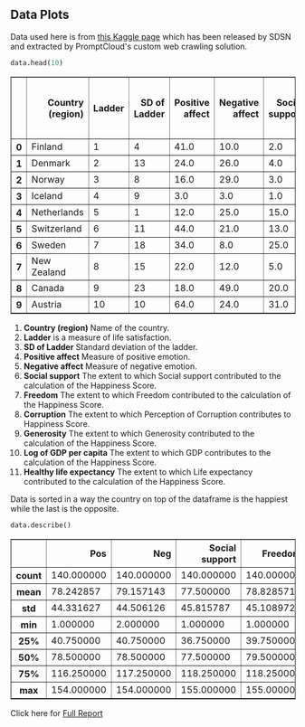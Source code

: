 
## Data Plots

Data used here is from [this Kaggle page](https://www.kaggle.com/PromptCloudHQ/world-happiness-report-2019) which has been released by SDSN and extracted by PromptCloud's custom web crawling solution.


```python
data.head(10)
```




<div>

<table border="1" class="dataframe">
  <thead>
    <tr style="text-align: right;">
      <th></th>
      <th>Country (region)</th>
      <th>Ladder</th>
      <th>SD of Ladder</th>
      <th>Positive affect</th>
      <th>Negative affect</th>
      <th>Social support</th>
      <th>Freedom</th>
      <th>Corruption</th>
      <th>Generosity</th>
      <th>Log of GDP
per capita</th>
      <th>Healthy life
expectancy</th>
    </tr>
  </thead>
  <tbody>
    <tr>
      <th>0</th>
      <td>Finland</td>
      <td>1</td>
      <td>4</td>
      <td>41.0</td>
      <td>10.0</td>
      <td>2.0</td>
      <td>5.0</td>
      <td>4.0</td>
      <td>47.0</td>
      <td>22.0</td>
      <td>27.0</td>
    </tr>
    <tr>
      <th>1</th>
      <td>Denmark</td>
      <td>2</td>
      <td>13</td>
      <td>24.0</td>
      <td>26.0</td>
      <td>4.0</td>
      <td>6.0</td>
      <td>3.0</td>
      <td>22.0</td>
      <td>14.0</td>
      <td>23.0</td>
    </tr>
    <tr>
      <th>2</th>
      <td>Norway</td>
      <td>3</td>
      <td>8</td>
      <td>16.0</td>
      <td>29.0</td>
      <td>3.0</td>
      <td>3.0</td>
      <td>8.0</td>
      <td>11.0</td>
      <td>7.0</td>
      <td>12.0</td>
    </tr>
    <tr>
      <th>3</th>
      <td>Iceland</td>
      <td>4</td>
      <td>9</td>
      <td>3.0</td>
      <td>3.0</td>
      <td>1.0</td>
      <td>7.0</td>
      <td>45.0</td>
      <td>3.0</td>
      <td>15.0</td>
      <td>13.0</td>
    </tr>
    <tr>
      <th>4</th>
      <td>Netherlands</td>
      <td>5</td>
      <td>1</td>
      <td>12.0</td>
      <td>25.0</td>
      <td>15.0</td>
      <td>19.0</td>
      <td>12.0</td>
      <td>7.0</td>
      <td>12.0</td>
      <td>18.0</td>
    </tr>
    <tr>
      <th>5</th>
      <td>Switzerland</td>
      <td>6</td>
      <td>11</td>
      <td>44.0</td>
      <td>21.0</td>
      <td>13.0</td>
      <td>11.0</td>
      <td>7.0</td>
      <td>16.0</td>
      <td>8.0</td>
      <td>4.0</td>
    </tr>
    <tr>
      <th>6</th>
      <td>Sweden</td>
      <td>7</td>
      <td>18</td>
      <td>34.0</td>
      <td>8.0</td>
      <td>25.0</td>
      <td>10.0</td>
      <td>6.0</td>
      <td>17.0</td>
      <td>13.0</td>
      <td>17.0</td>
    </tr>
    <tr>
      <th>7</th>
      <td>New Zealand</td>
      <td>8</td>
      <td>15</td>
      <td>22.0</td>
      <td>12.0</td>
      <td>5.0</td>
      <td>8.0</td>
      <td>5.0</td>
      <td>8.0</td>
      <td>26.0</td>
      <td>14.0</td>
    </tr>
    <tr>
      <th>8</th>
      <td>Canada</td>
      <td>9</td>
      <td>23</td>
      <td>18.0</td>
      <td>49.0</td>
      <td>20.0</td>
      <td>9.0</td>
      <td>11.0</td>
      <td>14.0</td>
      <td>19.0</td>
      <td>8.0</td>
    </tr>
    <tr>
      <th>9</th>
      <td>Austria</td>
      <td>10</td>
      <td>10</td>
      <td>64.0</td>
      <td>24.0</td>
      <td>31.0</td>
      <td>26.0</td>
      <td>19.0</td>
      <td>25.0</td>
      <td>16.0</td>
      <td>15.0</td>
    </tr>
  </tbody>
</table>
</div>



1. <b>Country (region)</b> Name of the country.
2. <b>Ladder</b> is a measure of life satisfaction.
3. <b>SD of Ladder</b> Standard deviation of the ladder.
4. <b>Positive affect</b> Measure of positive emotion.
5. <b>Negative affect</b> Measure of negative emotion.
6. <b>Social support</b> The extent to which Social support contributed to the calculation of the Happiness Score.
7. <b>Freedom</b> The extent to which Freedom contributed to the calculation of the Happiness Score.
8. <b>Corruption</b> The extent to which Perception of Corruption contributes to Happiness Score.
9. <b>Generosity</b> The extent to which Generosity contributed to the calculation of the Happiness Score.
10. <b>Log of GDP per capita</b> The extent to which GDP contributes to the calculation of the Happiness Score.
11. <b>Healthy life expectancy</b> The extent to which Life expectancy contributed to the calculation of the Happiness Score.

Data is sorted in a way the country on top of the dataframe is the happiest while the last is the opposite.


```python
data.describe()
```




<div>
<table border="1" class="dataframe">
  <thead>
    <tr style="text-align: right;">
      <th></th>
      <th>Pos</th>
      <th>Neg</th>
      <th>Social support</th>
      <th>Freedom</th>
      <th>Corruption</th>
      <th>Generosity</th>
      <th>GDP</th>
      <th>Life expectancy</th>
    </tr>
  </thead>
  <tbody>
    <tr>
      <th>count</th>
      <td>140.000000</td>
      <td>140.000000</td>
      <td>140.000000</td>
      <td>140.000000</td>
      <td>140.000000</td>
      <td>140.000000</td>
      <td>140.000000</td>
      <td>140.000000</td>
    </tr>
    <tr>
      <th>mean</th>
      <td>78.242857</td>
      <td>79.157143</td>
      <td>77.500000</td>
      <td>78.828571</td>
      <td>75.700000</td>
      <td>78.850000</td>
      <td>79.014286</td>
      <td>75.478571</td>
    </tr>
    <tr>
      <th>std</th>
      <td>44.331627</td>
      <td>44.506126</td>
      <td>45.815787</td>
      <td>45.108972</td>
      <td>42.656011</td>
      <td>44.727782</td>
      <td>43.356310</td>
      <td>43.979961</td>
    </tr>
    <tr>
      <th>min</th>
      <td>1.000000</td>
      <td>2.000000</td>
      <td>1.000000</td>
      <td>1.000000</td>
      <td>1.000000</td>
      <td>1.000000</td>
      <td>2.000000</td>
      <td>1.000000</td>
    </tr>
    <tr>
      <th>25%</th>
      <td>40.750000</td>
      <td>40.750000</td>
      <td>36.750000</td>
      <td>39.750000</td>
      <td>39.750000</td>
      <td>40.750000</td>
      <td>41.750000</td>
      <td>36.750000</td>
    </tr>
    <tr>
      <th>50%</th>
      <td>78.500000</td>
      <td>78.500000</td>
      <td>77.500000</td>
      <td>79.500000</td>
      <td>76.500000</td>
      <td>79.500000</td>
      <td>78.500000</td>
      <td>77.500000</td>
    </tr>
    <tr>
      <th>75%</th>
      <td>116.250000</td>
      <td>117.250000</td>
      <td>118.250000</td>
      <td>118.250000</td>
      <td>112.250000</td>
      <td>116.250000</td>
      <td>117.250000</td>
      <td>113.250000</td>
    </tr>
    <tr>
      <th>max</th>
      <td>154.000000</td>
      <td>154.000000</td>
      <td>155.000000</td>
      <td>155.000000</td>
      <td>148.000000</td>
      <td>155.000000</td>
      <td>152.000000</td>
      <td>150.000000</td>
    </tr>
  </tbody>
</table>
</div>



Click here for [Full Report](https://github.com/hsong1101/Data-Analysis/blob/master/World%20Happiness%20Report/World%20Happiness%20Record.ipynb)
